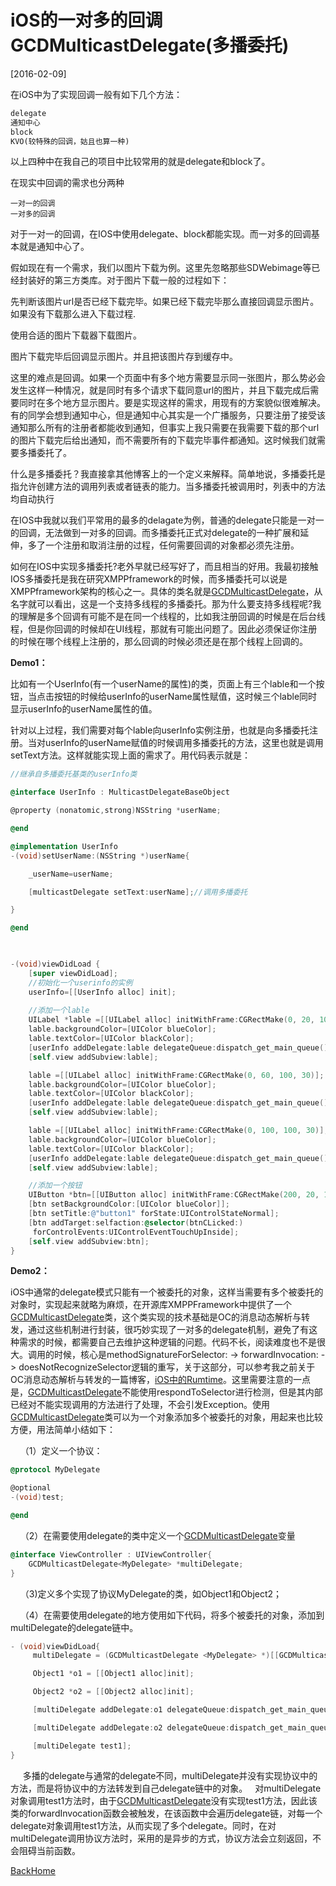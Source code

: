 # iOS的一对多的回调GCDMulticastDelegate(多播委托)

[2016-02-09]

在iOS中为了实现回调一般有如下几个方法：

```markdown
delegate
通知中心
block
KVO(较特殊的回调，姑且也算一种)
```

以上四种中在我自己的项目中比较常用的就是delegate和block了。

在现实中回调的需求也分两种

```
一对一的回调
一对多的回调
```

对于一对一的回调，在IOS中使用delegate、block都能实现。而一对多的回调基本就是通知中心了。

假如现在有一个需求，我们以图片下载为例。这里先忽略那些SDWebimage等已经封装好的第三方类库。对于图片下载一般的过程如下：

先判断该图片url是否已经下载完毕。如果已经下载完毕那么直接回调显示图片。如果没有下载那么进入下载过程.

使用合适的图片下载器下载图片。

图片下载完毕后回调显示图片。并且把该图片存到缓存中。

这里的难点是回调。如果一个页面中有多个地方需要显示同一张图片，那么势必会发生这样一种情况，就是同时有多个请求下载同意url的图片，并且下载完成后需要同时在多个地方显示图片。要是实现这样的需求，用现有的方案貌似很难解决。有的同学会想到通知中心，但是通知中心其实是一个广播服务，只要注册了接受该通知那么所有的注册者都能收到通知，但事实上我只需要在我需要下载的那个url的图片下载完后给出通知，而不需要所有的下载完毕事件都通知。这时候我们就需要多播委托了。

什么是多播委托？我直接拿其他博客上的一个定义来解释。简单地说，多播委托是指允许创建方法的调用列表或者链表的能力。当多播委托被调用时，列表中的方法均自动执行

在IOS中我就以我们平常用的最多的delagate为例，普通的delegate只能是一对一的回调，无法做到一对多的回调。而多播委托正式对delegate的一种扩展和延伸，多了一个注册和取消注册的过程，任何需要回调的对象都必须先注册。

如何在IOS中实现多播委托?老外早就已经写好了，而且相当的好用。我最初接触IOS多播委托是我在研究XMPPframework的时候，而多播委托可以说是XMPPframework架构的核心之一。具体的类名就是[GCDMulticastDelegate](https://github.com/euanlau/GCDMulticastDelegate)，从名字就可以看出，这是一个支持多线程的多播委托。那为什么要支持多线程呢?我的理解是多个回调有可能不是在同一个线程的，比如我注册回调的时候是在后台线程，但是你回调的时候却在UI线程，那就有可能出问题了。因此必须保证你注册的时候在哪个线程上注册的，那么回调的时候必须还是在那个线程上回调的。

**Demo1：**

比如有一个UserInfo(有一个userName的属性)的类，页面上有三个lable和一个按钮，当点击按钮的时候给userInfo的userName属性赋值，这时候三个lable同时显示userInfo的userName属性的值。

针对以上过程，我们需要对每个lable向userInfo实例注册，也就是向多播委托注册。当对userInfo的userName赋值的时候调用多播委托的方法，这里也就是调用setText方法。这样就能实现上面的需求了。用代码表示就是：

```objective-c
//继承自多播委托基类的userInfo类

@interface UserInfo : MulticastDelegateBaseObject

@property (nonatomic,strong)NSString *userName;

@end

@implementation UserInfo
-(void)setUserName:(NSString *)userName{

    _userName=userName;

    [multicastDelegate setText:userName];//调用多播委托

}

@end

 

-(void)viewDidLoad {
    [super viewDidLoad];
    //初始化一个userinfo的实例
    userInfo=[[UserInfo alloc] init]; 
  
    //添加一个lable
    UILabel *lable =[[UILabel alloc] initWithFrame:CGRectMake(0, 20, 100, 30)];
    lable.backgroundColor=[UIColor blueColor];
    lable.textColor=[UIColor blackColor];
    [userInfo addDelegate:lable delegateQueue:dispatch_get_main_queue()];//向多播委托注册
    [self.view addSubview:lable];

    lable =[[UILabel alloc] initWithFrame:CGRectMake(0, 60, 100, 30)];
    lable.backgroundColor=[UIColor blueColor];
    lable.textColor=[UIColor blackColor];
    [userInfo addDelegate:lable delegateQueue:dispatch_get_main_queue()];
    [self.view addSubview:lable];

    lable =[[UILabel alloc] initWithFrame:CGRectMake(0, 100, 100, 30)];
    lable.backgroundColor=[UIColor blueColor];
    lable.textColor=[UIColor blackColor];
    [userInfo addDelegate:lable delegateQueue:dispatch_get_main_queue()];
    [self.view addSubview:lable];

    //添加一个按钮
    UIButton *btn=[[UIButton alloc] initWithFrame:CGRectMake(200, 20, 100, 50)];
    [btn setBackgroundColor:[UIColor blueColor]];
    [btn setTitle:@"button1" forState:UIControlStateNormal];
    [btn addTarget:selfaction:@selector(btnCLicked:)
     forControlEvents:UIControlEventTouchUpInside];
    [self.view addSubview:btn];
}
```

**Demo2：**

iOS中通常的delegate模式只能有一个被委托的对象，这样当需要有多个被委托的对象时，实现起来就略为麻烦，在开源库XMPPFramework中提供了一个[GCDMulticastDelegate](https://github.com/euanlau/GCDMulticastDelegate)类，这个类实现的技术基础是OC的消息动态解析与转发，通过这些机制进行封装，很巧妙实现了一对多的delegate机制，避免了有这种需求的时候，都需要自己去维护这种逻辑的问题。代码不长，阅读难度也不是很大。调用的时候，核心是methodSignatureForSelector: -> forwardInvocation: -> doesNotRecognizeSelector逻辑的重写，关于这部分，可以参考我之前关于OC消息动态解析与转发的一篇博客，[iOS中的Rumtime](http://ablexie.github.io/md/codeMark/iOS中的Runtime.html)。这里需要注意的一点是，[GCDMulticastDelegate](https://github.com/euanlau/GCDMulticastDelegate)不能使用respondToSelector进行检测，但是其内部已经对不能实现调用的方法进行了处理，不会引发Exception。使用[GCDMulticastDelegate](https://github.com/euanlau/GCDMulticastDelegate)类可以为一个对象添加多个被委托的对象，用起来也比较方便，用法简单小结如下：

    （1）定义一个协议：

```objective-c
@protocol MyDelegate

@optional
-(void)test;

@end
```

    （2）在需要使用delegate的类中定义一个[GCDMulticastDelegate](https://github.com/euanlau/GCDMulticastDelegate)变量

```objective-c
@interface ViewController : UIViewController{
	GCDMulticastDelegate<MyDelegate> *multiDelegate;
}
```

    （3)定义多个实现了协议MyDelegate的类，如Object1和Object2；

    （4）在需要使用delegate的地方使用如下代码，将多个被委托的对象，添加到multiDelegate的delegate链中。

```objective-c
- (void)viewDidLoad{
     multiDelegate = (GCDMulticastDelegate <MyDelegate> *)[[GCDMulticastDelegatealloc] init];

     Object1 *o1 = [[Object1 alloc]init];

     Object2 *o2 = [[Object2 alloc]init];

     [multiDelegate addDelegate:o1 delegateQueue:dispatch_get_main_queue()];

     [multiDelegate addDelegate:o2 delegateQueue:dispatch_get_main_queue()];

     [multiDelegate test1];
}
```

     多播的delegate与通常的delegate不同，multiDelegate并没有实现协议中的方法，而是将协议中的方法转发到自己delegate链中的对象。   对multiDelegate对象调用test1方法时，由于[GCDMulticastDelegate](https://github.com/euanlau/GCDMulticastDelegate)没有实现test1方法，因此该类的forwardInvocation函数会被触发，在该函数中会遍历delegate链，对每一个delegate对象调用test1方法，从而实现了多个delegate。同时，在对multiDelegate调用协议方法时，采用的是异步的方式，协议方法会立刻返回，不会阻碍当前函数。



[BackHome](http://robinshare.github.io/)
